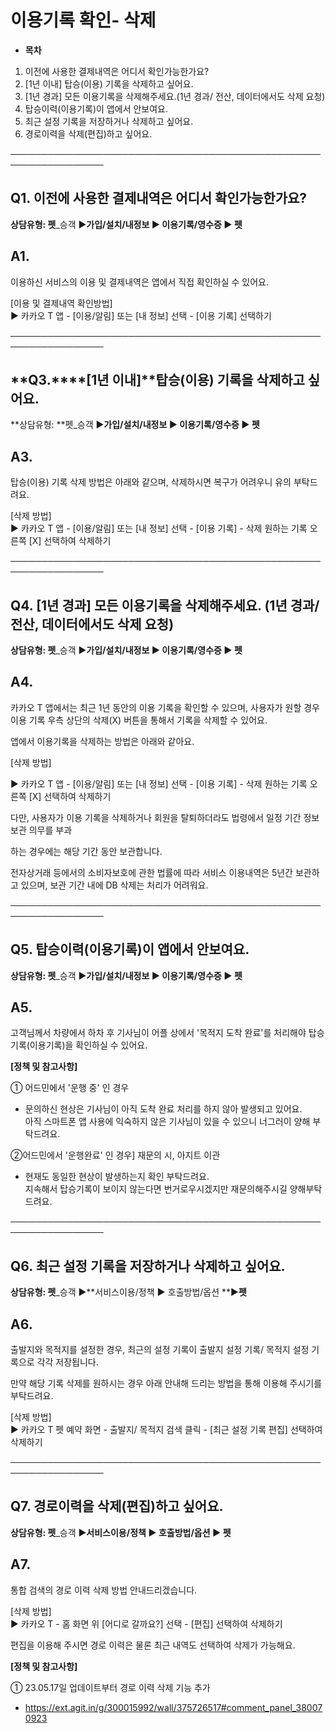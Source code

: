 # 이용기록 확인- 삭제

* **목차**

1. 이전에 사용한 결제내역은 어디서 확인가능한가요?
2. [1년 이내] 탑승(이용) 기록을 삭제하고 싶어요.
3. [1년 경과] 모든 이용기록을 삭제해주세요.(1년 경과/ 전산, 데이터에서도 삭제 요청)
4. 탑승이력(이용기록)이 앱에서 안보여요.
5. 최근 설정 기록을 저장하거나 삭제하고 싶어요.
6. 경로이력을 삭제(편집)하고 싶어요.

─────────────────────────────────────────────────────────────────

**Q1. 이전에 사용한 결제내역은 어디서 확인가능한가요?**
----------------------------------

**상담유형: 펫**\_승객 ▶**가입/설치/내정보 **▶** 이용기록/영수증 **▶** **펫****

**A1.**
-------

이용하신 서비스의 이용 및 결제내역은 앱에서 직접 확인하실 수 있어요.

[이용 및 결제내역 확인방법]  
▶ 카카오 T 앱 - [이용/알림] 또는 [내 정보] 선택 - [이용 기록] 선택하기

─────────────────────────────────────────────────────────────────

**Q3.****[1년 이내]****탑승(이용) 기록을 삭제하고 싶어요.**
------------------------------------------

**상담유형: **펫\_승객 ▶**가입/설치/내정보 **▶** 이용기록/영수증 **▶** **펫****

**A3.**
-------

탑승(이용) 기록 삭제 방법은 아래와 같으며, 삭제하시면 복구가 어려우니 유의 부탁드려요.

[삭제 방법]  
▶ 카카오 T 앱 - [이용/알림] 또는 [내 정보] 선택 - [이용 기록] - 삭제 원하는 기록 오른쪽 [X] 선택하여 삭제하기

─────────────────────────────────────────────────────────────────

**Q4. [1년 경과] 모든 이용기록을 삭제해주세요.** **(1년 경과/ 전산, 데이터에서도 삭제 요청)**
--------------------------------------------------------------

**상담유형: 펫**\_승객 ▶**가입/설치/내정보 **▶** 이용기록/영수증 **▶** **펫****

**A4.**
-------

카카오 T 앱에서는 최근 1년 동안의 이용 기록을 확인할 수 있으며, 사용자가 원할 경우 이용 기록 우측 상단의 삭제(X) 버튼을 통해서 기록을 삭제할 수 있어요.

앱에서 이용기록을 삭제하는 방법은 아래와 같아요.

[삭제 방법]

▶ 카카오 T 앱 - [이용/알림] 또는 [내 정보] 선택 - [이용 기록] - 삭제 원하는 기록 오른쪽 [X] 선택하여 삭제하기

다만, 사용자가 이용 기록을 삭제하거나 회원을 탈퇴하더라도 법령에서 일정 기간 정보 보관 의무를 부과

하는 경우에는 해당 기간 동안 보관합니다.

전자상거래 등에서의 소비자보호에 관한 법률에 따라 서비스 이용내역은 5년간 보관하고 있으며, 보관 기간 내에 DB 삭제는 처리가 어려워요.

─────────────────────────────────────────────────────────────────

**Q5. 탑승이력(이용기록)이 앱에서 안보여요.**
-----------------------------

**상담유형: 펫**\_승객 ▶**가입/설치/내정보 **▶** 이용기록/영수증 **▶** **펫****

**A5.**
-------

고객님께서 차량에서 하차 후 기사님이 어플 상에서 '목적지 도착 완료'를 처리해야 탑승기록(이용기록)을 확인하실 수 있어요.

**[정책 및 참고사항]**

① 어드민에서 '운행 중' 인 경우

* 문의하신 현상은 기사님이 아직 도착 완료 처리를 하지 않아 발생되고 있어요.  
  아직 스마트폰 앱 사용에 익숙하지 않은 기사님이 있을 수 있으니 너그러이 양해 부탁드려요.

②어드민에서 '운행완료' 인 경우] 재문의 시, 아지트 이관

* 현재도 동일한 현상이 발생하는지 확인 부탁드려요.  
  지속해서 탑승기록이 보이지 않는다면 번거로우시겠지만 재문의해주시길 양해부탁드려요.

─────────────────────────────────────────────────────────────────

**Q6. 최근 설정 기록을 저장하거나 삭제하고 싶어요.**
---------------------------------

**상담유형: 펫**\_승객 ▶**서비스이용/정책 **▶** 호출방법/옵션 **▶****펫****

**A6.**
-------

출발지와 목적지를 설정한 경우, 최근의 설정 기록이 출발지 설정 기록/ 목적지 설정 기록으로 각각 저장됩니다.

만약 해당 기록 삭제를 원하시는 경우 아래 안내해 드리는 방법을 통해 이용해 주시기를 부탁드려요.

[삭제 방법]  
▶ 카카오 T 펫 예약 화면 - 출발지/ 목적지 검색 클릭 - [최근 설정 기록 편집] 선택하여 삭제하기

─────────────────────────────────────────────────────────────────

**Q7. 경로이력을 삭제(편집)하고 싶어요.**
---------------------------

**상담유형: 펫**\_승객 ▶**서비스이용/정책 **▶** 호출방법/옵션 **▶** **펫****

**A7.**
-------

통합 검색의 경로 이력 삭제 방법 안내드리겠습니다.

[삭제 방법]  
▶ 카카오 T - 홈 화면 위 [어디로 갈까요?] 선택 - [편집] 선택하여 삭제하기

편집을 이용해 주시면 경로 이력은 물론 최근 내역도 선택하여 삭제가 가능해요.

**[정책 및 참고사항]**

① 23.05.17일 업데이트부터 경로 이력 삭제 기능 추가

* <https://ext.agit.in/g/300015992/wall/375726517#comment_panel_380070923>